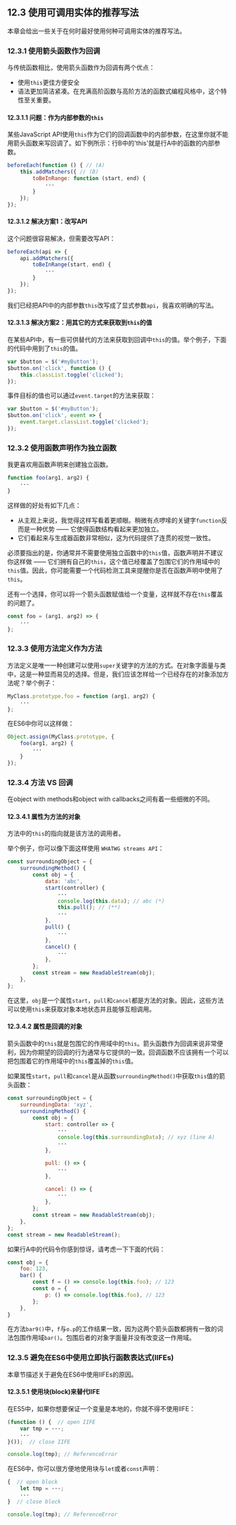 ## 12.3 使用可调用实体的推荐写法

本章会给出一些关于在何时最好使用何种可调用实体的推荐写法。

### 12.3.1 使用箭头函数作为回调

与传统函数相比，使用箭头函数作为回调有两个优点：

* 使用`this`更佳方便安全
* 语法更加简洁紧凑。在充满高阶函数与高阶方法的函数式编程风格中，这个特性至关重要。

#### 12.3.1.1 问题：作为内部参数的`this`

某些JavaScript API使用`this`作为它们的回调函数中的内部参数，在这里你就不能用箭头函数来写回调了。如下例所示：行B中的'this'就是行A中的函数的内部参数。

``` javascript
beforeEach(function () { // (A)
    this.addMatchers({ // (B)
        toBeInRange: function (start, end) {  
            ···
        }  
    });  
});
```
#### 12.3.1.2 解决方案1：改写API

这个问题很容易解决，但需要改写API：

``` javascript
beforeEach(api => {
    api.addMatchers({
        toBeInRange(start, end) {
            ···
        }
    });
});
```

我们已经把API中的内部参数`this`改写成了显式参数`api`，我喜欢明确的写法。

#### 12.3.1.3 解决方案2：用其它的方式来获取到`this`的值

在某些API中，有一些可供替代的方法来获取到回调中`this`的值。举个例子，下面的代码中用到了`this`的值。

``` javascript
var $button = $('#myButton');
$button.on('click', function () {
    this.classList.toggle('clicked');
});
```

事件目标的值也可以通过`event.target`的方法来获取：

``` javascript
var $button = $('#myButton');
$button.on('click', event => {
    event.target.classList.toggle('clicked');
});
```

### 12.3.2 使用函数声明作为独立函数

我更喜欢用函数声明来创建独立函数。

``` javascript
function foo(arg1, arg2) {
    ···
}
```

这样做的好处有如下几点：

* 从主观上来说，我觉得这样写看着更顺眼。稍微有点啰嗦的关键字`function`反而是一种优势 —— 它使得函数结构看起来更加独立。
* 它们看起来与生成器函数非常相似，这为代码提供了连贯的视觉一致性。

必须要指出的是，你通常并不需要使用独立函数中的`this`值，函数声明并不建议你这样做 —— 它们拥有自己的`this`，这个值已经覆盖了包围它们的作用域中的`this`值。因此，你可能需要一个代码检测工具来提醒你是否在函数声明中使用了`this`。

还有一个选择，你可以将一个箭头函数赋值给一个变量，这样就不存在`this`覆盖的问题了。

``` javascript
const foo = (arg1, arg2) => {
    ···
};
```

### 12.3.3 使用方法定义作为方法

方法定义是唯一一种创建可以使用`super`关键字的方法的方式。在对象字面量与类中，这是一种显而易见的选择。但是，我们应该怎样给一个已经存在的对象添加方法呢？举个例子：

``` javascript
MyClass.prototype.foo = function (arg1, arg2) {
    ···
};

```

在ES6中你可以这样做：

``` javascript
Object.assign(MyClass.prototype, {
    foo(arg1, arg2) {
        ···
    }
});
```

### 12.3.4 方法 VS 回调

在object with methods和object with callbacks之间有着一些细微的不同。

#### 12.3.4.1 属性为方法的对象

方法中的`this`的指向就是该方法的调用者。

举个例子，你可以像下面这样使用 `WHATWG streams API`：

``` javascript
const surroundingObject = {
    surroundingMethod() {
        const obj = {
            data: 'abc',
            start(controller) {
                ···
                console.log(this.data); // abc (*)
                this.pull(); // (**)
                ···
            },
            pull() {
                ···
            },
            cancel() {
                ···
            },
        };
        const stream = new ReadableStream(obj);
    },
};
```

在这里，`obj`是一个属性`start`，`pull`和`cancel`都是方法的对象。因此，这些方法可以使用`this`来获取对象本地状态并且能够互相调用。

#### 12.3.4.2 属性是回调的对象

箭头函数中的`this`就是包围它的作用域中的`this`。箭头函数作为回调来说非常便利，因为你期望的回调的行为通常与它提供的一致。回调函数不应该拥有一个可以把包围着它的作用域中的`this`覆盖掉的`this`值。

如果属性`start`，`pull`和`cancel`是从函数`surroundingMethod()`中获取`this`值的箭头函数：

``` javascript
const surroundingObject = {
    surroundingData: 'xyz',
    surroundingMethod() {
        const obj = {
            start: controller => {
                ···
                console.log(this.surroundingData); // xyz (line A)
                ···
            },

            pull: () => {
                ···
            },

            cancel: () => {
                ···
            },
        };
        const stream = new ReadableStream(obj);
    },
};
const stream = new ReadableStream();
```

如果行A中的代码令你感到惊讶，请考虑一下下面的代码：

``` javascript
const obj = {
    foo: 123,
    bar() {
        const f = () => console.log(this.foo); // 123
        const o = {
            p: () => console.log(this.foo), // 123
        };
    },
}
```

在方法`bar9()`中，`f`与`o.p`的工作结果一致，因为这两个箭头函数都拥有一致的词法包围作用域`bar()`。包围后者的对象字面量并没有改变这一作用域。

### 12.3.5 避免在ES6中使用立即执行函数表达式(IIFEs)

本章节描述关于避免在ES6中使用IIFEs的原因。

#### 12.3.5.1 使用块(block)来替代IIFE

在ES5中，如果你想要保证一个变量是本地的，你就不得不使用IIFE：

``` javascript
(function () {  // open IIFE
    var tmp = ···;
    ···
}());  // close IIFE

console.log(tmp); // ReferenceError
```

在ES6中，你可以很方便地使用块与`let`或者`const`声明：

``` javascript
{  // open block
    let tmp = ···;
    ···
}  // close block

console.log(tmp); // ReferenceError
```








































